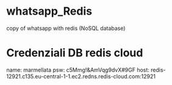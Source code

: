 # whatsapp_Redis
copy of whatsapp with redis (NoSQL database)
# Credenziali DB redis cloud
name: marmellata
psw: c5Mmg!&AmVqg9dvX#9GF
host: redis-12921.c135.eu-central-1-1.ec2.redns.redis-cloud.com:12921
